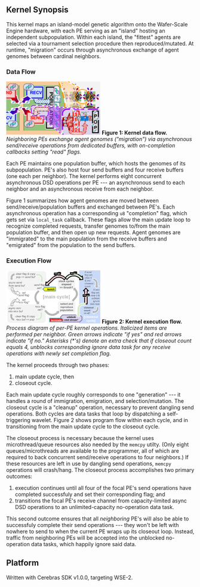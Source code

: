 ## Kernel Synopsis

This kernel maps an island-model genetic algorithm onto the Wafer-Scale Engine hardware, with each PE serving as an "island" hosting an independent subpopulation.
Within each island, the "fittest" agents are selected via a tournament selection procedure then reproduced/mutated.
At runtime, "migration" occurs through asynchronous exchange of agent genomes between cardinal neighbors.

### Data Flow

<img src="assets/async-ga-schematic.png" width="50%"></img>
**Figure 1: Kernel data flow.**
*Neighboring PEs exchange agent genomes ("migration") via asynchronous send/receive operations from dedicated buffers, with on-completion callbacks setting "read" flags.*

Each PE maintains one population buffer, which hosts the genomes of its subpopulation.
PE's also host four send buffers and four receive buffers (one each per neighbor).
The kernel performs eight concurrent asynchronous DSD operations per PE --- an asynchronous send to each neighbor and an asynchronous receive from each neighbor.

Figure 1 summarizes how agent genomes are moved between send/receive/population buffers and exchanged between PE's.
Each asynchronous operation has a corresponding `u8` "completion" flag, which gets set via `local_task` callback.
These flags allow the main update loop to recognize completed requests, transfer genomes to/from the main population buffer, and then open up new requests.
Agent genomes are "immigrated" to the main population from the receive buffers and "emigrated" from the population to the send buffers.

### Execution Flow

<img src="assets/async-ga-flow.png" width="50%"></img>
**Figure 2: Kernel execution flow.**
*Process diagram of per-PE kernel operations.
Italicized items are performed per neighbor.
Green arrows indicate "if yes" and red arrows indicate "if no."
Asterisks (\*'s) denote an extra check that if closeout count equals 4, unblocks corresponding ignore data task for any receive operations with newly set completion flag.*

The kernel proceeds through two phases:
1. main update cycle, then
2. closeout cycle.

Each main update cycle roughly corresponds to one "generation" --- it handles a round of immigration, emigration, and selection/mutation.
The closeout cycle is a "cleanup" operation, necessary to prevent dangling send operations.
Both cycles are data tasks that loop by dispatching a self-triggering wavelet.
Figure 2 shows program flow within each cycle, and in transitioning from the main update cycle to the closeout cycle.

The closeout process is necessary because the kernel uses microthread/queue resources also needed by the `memcpy` utilty.
(Only eight queues/microthreads are available to the programmer, all of which are required to back concurrent send/receive operations to four neighbors.)
If these resources are left in use by dangling send operations, `memcpy` operations will crash/hang.
The closeout process accomplishes two primary outcomes:
1. execution continues until all four of the focal PE's send operations have completed successfuly and set their corresponding flag; and
2. transitions the focal PE's receive channel from capacity-limited async DSD operations to an unlimited-capacity no-operation data task.

This second outcome ensures that all *neighboring* PE's will also be able to successfuly complete their send operations --- they won't be left with nowhere to send to when the current PE wraps up its closeout loop.
Instead, traffic from neighboring PEs will be accepted into the unblocked no-operation data tasks, which happily ignore said data.

## Platform

Written with Cerebras SDK v1.0.0, targeting WSE-2.
